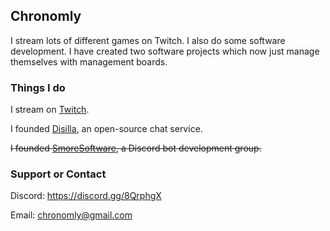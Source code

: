 <!-- ![My Logo](https://raw.githubusercontent.com/Chronomly/chronomly.github.io/master/images/pic.png) -->

## Chronomly

I stream lots of different games on Twitch. I also do some software development. I have created two software projects which now just manage themselves with management boards.

### Things I do

I stream on [Twitch](https://twitch.tv/iamverygrey).

I founded [Disilla](https://github.com/DisillaCorporation), an open-source chat service.

~~I founded [SmoreSoftware](https://github.com/SmoreSoftware), a Discord bot development group.~~

### Support or Contact

Discord: https://discord.gg/8QrphgX

Email: chronomly@gmail.com
